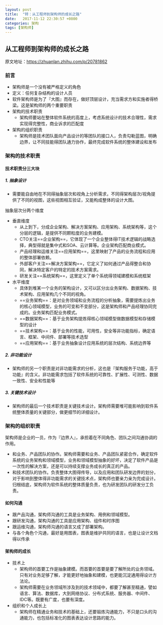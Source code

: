 ```yaml
---
layout: post
title:  "转：从工程师到架构师的成长之路"
date:   2017-11-12 22:30:57 +0800
categories: 架构
tags: [架构师]
---
```


## 从工程师到架构师的成长之路

原文地址：https://zhuanlan.zhihu.com/p/20781862

### 前言
- 架构师是一个没有被严格定义的角色
- 定义：任何复杂结构的设计人员
- 软件架构师是为了『大图』而存在，做好顶层设计，充当需求方和实施者得桥梁。这是架构师的两个重要职责
- 架构的技术职责
	- 架构师要站在整体软件系统的高度上，考虑系统设计的技术合理性，需求实现得完整性，商业诉求的匹配度
- 架构的组织职责
	- 架构师是技术团队面向产品设计的等团队的接口人，负责勾勒蓝图，明确边界，让不同技能得团队通力协作，最终完成软件系统的整体建设和发布

### 架构的技术职责

#### 技术职责分三大块
##### 1. 抽象设计
- 需要能自由地在不同得抽象层次和视角上分析需求，不同得架构层次/视角提供了不同的视图，这些视图相互验证，又能构成整体的设计大图。

抽象层次分两个维度

- 垂直维度
	- 从上到下，分成企业架构、解决方案架构、应用架构、系统架构等，这个分层的逻辑，是提供不同颗粒度的业务建模。
	- CTO关注==企业架构==，它体现了一个企业整体得IT技术逻辑的战略选择，典型得就是集中式和SOA、云计算等。企业架构匹配商业模式。
	- 产品经理和运维关注==应用架构==，这里映射了产品的业务流程和应用的整体部署依赖。
	- 外部客户关注==解决方案架构==，它定义了如何通过产品得整合和协同，解决特定客户的特定的技术方案需求。
	- 研发关注==系统架构==，这里定义了单个系统得领域建模和系统框架
- 水平维度
	- 具体到堆某一个业务的架构设计，又可以区分出业务架构、数据架构、技术架构、应用架构几个不同的视角。
	- ==业务架构==：是对业务领域和业务流程的分析抽象，需要提炼出业务的核心领域模型，业务的可变和不变部分，这是架构师和产品经理协同完成的。业务架构匹配业务模式。
	- ==数据架构==：基于业务架构提炼得核心领域模型做数据模型和存储模型的设计
	- ==技术架构==：基于业务的性能，可用性，安全等非功能指标，确定语言、框架、中间件、部署等技术选型
	- ==应用架构==：基于业务抽象设计应用系统的层次结构、系统边界等


##### 2. 非功能设计
- 架构师的另一个职责是对非功能需求的分析，这也是『架构服务于功能，高于功能』的含义。非功能需求包括了软件系统的可靠性、扩展性、可测性、数据一致性、安全和性能等

##### 3. 关键技术设计
- 架构师的最后一个技术职责是关键技术设计。架构师需要堆可能影响到软件系统整体质量的关键部分，做更细节的详细设计。

### 架构的组织职责
架构师是企业的一员，作为『边界人』，承担着在不同角色、团队之间沟通协调的作用。

- 和业务、产品团队的协作。架构师需要和业务、产品团队紧密合作，确定软件系统的业务架构和领域模型，业务和领域模型抽象的好坏，决定了软件产品是一次性的解决方案，还是可以持续支撑业务成长的真正的产品。
- 和技术团队的协作。负责整体大图得传导，以及应用和团队研发边界的划分，对于影响到整体得非功能需求的关键技术点，架构师也要亲力亲为完成设计。归根结底，架构师为软件系统的整体质量负责，也为研发团队的研发分工负责。

#### 如何沟通
- 跟产品沟通，架构师沟通的工具是业务架构、用例和领域模型。
- 跟研发沟通，架构沟通的工具是应用架构、组件和时序图
- 跟运维沟通，架构师沟通的语言又成了部署架构。
- 与各个角色个沟通，最好是用图表，图表是维护共同的语言，也是让设计文档得以传承

#### 架构师的成长
- 技术上
	- 架构师的首要工作是抽象建模。而首要的首要是要了解所处的业务领域。只有对业务足够了解，才能更好地抽象和建模，也更能沉淀通用得设计方法论。
	- 架构师需要在业务领域所涉及到的技术领域中，都要了解甚至精通，譬如语言、算法、数据库，大到网络协议、分布式系统、服务器、中间件、IDC等。既要有广度，也要有深度。
- 组织和个人成长上
	- 架构师在精通业务和技术的基础上，还要锻炼沟通能力，不只是口头的沟通能力，也包括标准化的图表表达设计思路的能力。


